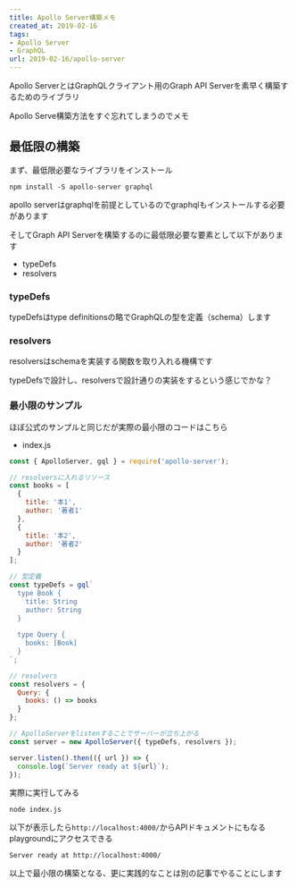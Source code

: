 ```yaml
---
title: Apollo Server構築メモ
created_at: 2019-02-16
tags:
- Apollo Server
- GraphQL
url: 2019-02-16/apollo-server
---
```


Apollo ServerとはGraphQLクライアント用のGraph API Serverを素早く構築するためのライブラリ

Apollo Serve構築方法をすぐ忘れてしまうのでメモ

## 最低限の構築

まず、最低限必要なライブラリをインストール

```text
npm install -S apollo-server graphql
```

apollo serverはgraphqlを前提としているのでgraphqlもインストールする必要があります

そしてGraph API Serverを構築するのに最低限必要な要素として以下があります

- typeDefs
- resolvers

### typeDefs

typeDefsはtype definitionsの略でGraphQLの型を定義（schema）します

### resolvers

resolversはschemaを実装する関数を取り入れる機構です

typeDefsで設計し、resolversで設計通りの実装をするという感じでかな？

### 最小限のサンプル

ほぼ公式のサンプルと同じだが実際の最小限のコードはこちら

- index.js

```js
const { ApolloServer, gql } = require('apollo-server');

// resolversに入れるリソース
const books = [
  {
    title: '本1',
    author: '著者1'
  },
  {
    title: '本2',
    author: '著者2'
  }
];

// 型定義
const typeDefs = gql`
  type Book {
    title: String
    author: String
  }
  
  type Query {
    books: [Book]
  }
`;

// resolvers
const resolvers = {
  Query: {
    books: () => books
  }
};

// ApolloServerをlistenすることでサーバーが立ち上がる
const server = new ApolloServer({ typeDefs, resolvers });

server.listen().then(({ url }) => {
  console.log(`Server ready at ${url}`);
});
```

実際に実行してみる

```text
node index.js
```

以下が表示したら`http://localhost:4000/`からAPIドキュメントにもなるplaygroundにアクセスできる

```text
Server ready at http://localhost:4000/
```

以上で最小限の構築となる、更に実践的なことは別の記事でやることにします
